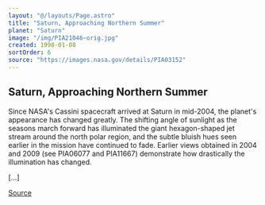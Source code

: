 ```yaml
---
layout: "@/layouts/Page.astro"
title: "Saturn, Approaching Northern Summer"
planet: "Saturn"
image: "/img/PIA21046~orig.jpg"
created: 1998-01-08
sortOrder: 6
source: "https://images.nasa.gov/details/PIA03152"
---
```


## Saturn, Approaching Northern Summer

Since NASA's Cassini spacecraft arrived at Saturn in mid-2004, the planet's appearance has changed greatly. The shifting angle of sunlight as the seasons march forward has illuminated the giant hexagon-shaped jet stream around the north polar region, and the subtle bluish hues seen earlier in the mission have continued to fade. Earlier views obtained in 2004 and 2009 (see PIA06077 and PIA11667) demonstrate how drastically the illumination has changed.

[...]

[Source](https://images.nasa.gov/details/PIA03152)

